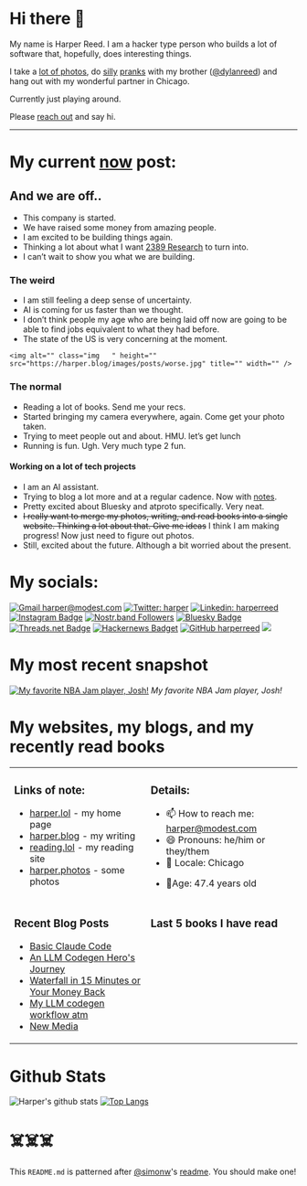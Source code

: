 # Hi there 👋

<!-- bio starts -->

My name is Harper Reed. I am a hacker type person who builds a lot of software that, hopefully, does interesting things.

I take a [lot of photos](https://harper.photos), do [silly](http://www.zebraprank.com/) [pranks](https://www.boyhoodhome.com/) with my brother ([@dylanreed](http://twitter.com/dylanreed)) and hang out with my wonderful partner in Chicago.

Currently just playing around.

Please [reach out](mailto:harper@modest.com) and say hi.

---

# My current [now](https://harperreed.com/now) post:

<!-- now starts -->

<h2 id="and-we-are-off">And we are off..</h2>
<ul>
<li>This company is started.</li>
<li>We have raised some money from amazing people.</li>
<li>I am excited to be building things again.</li>
<li>Thinking a lot about what I want <a href="https://2389.ai">2389 Research</a> to turn into.</li>
<li>I can&rsquo;t wait to show you what we are building.</li>
</ul>
<h3 id="the-weird">The weird</h3>
<ul>
<li>I am still feeling a deep sense of uncertainty.</li>
<li>AI is coming for us faster than we thought.</li>
<li>I don&rsquo;t think people my age who are being laid off now are going to be able to find jobs equivalent to what they had before.</li>
<li>The state of the US is very concerning at the moment.</li>
</ul>





















  
  
    
    <img alt="" class="img   " height="" src="https://harper.blog/images/posts/worse.jpg" title="" width="" />
  
  






  


<h3 id="the-normal">The normal</h3>
<ul>
<li>Reading a lot of books. Send me your recs.</li>
<li>Started bringing my camera everywhere, again. Come get your photo taken.</li>
<li>Trying to meet people out and about. HMU. let&rsquo;s get lunch</li>
<li>Running is fun. Ugh. Very much type 2 fun.</li>
</ul>
<h4 id="working-on-a-lot-of-tech-projects">Working on a lot of tech projects</h4>
<ul>
<li>I am an AI assistant.</li>
<li>Trying to blog a lot more and at a regular cadence. Now with <a href="https://harper.blog/notes/">notes</a>.</li>
<li>Pretty excited about Bluesky and atproto specifically. Very neat.</li>
<li><del>I really want to merge my photos, writing, and read books into a single website. Thinking a lot about that. Give me ideas</del> I think I am making progress! Now just need to figure out photos.</li>
<li>Still, excited about the future. Although a bit worried about the present.</li>
</ul>

<!-- now ends -->

# My socials:

<!-- social starts -->
[![Gmail harper@modest.com](https://img.shields.io/badge/-harper@modest.com-c14438?style=flat&logo=Gmail&logoColor=white&link=mailto:harper@modest.com)](mailto:harper@modest.com)
[![Twitter: harper](https://img.shields.io/twitter/follow/harper?style=social)](https://twitter.com/harper)
[![Linkedin: harperreed](https://img.shields.io/badge/-harperreed-blue?style=flat&logo=Linkedin&logoColor=white&link=https://www.linkedin.com/in/harperreed/)](https://www.linkedin.com/in/harperreed/)
[![Instagram Badge](https://img.shields.io/badge/-@harperreed-purple?style=flat&logo=instagram&logoColor=white&link=https://instagram.com/harperreed/)](https://instagram.com/harperreed)
[![Nostr.band Followers](https://img.shields.io/nostr-band/followers/a2f3a098b48d2aca8fac582597be68604da34aa8ba7b7df237c442d67cdc3dad)](https://nostr.band/npub15te6px95354v4ravtqje00ngvpx6xj4ghfahmu3hc3pdvlxu8kkseeqc9m)
[![Bluesky Badge](https://img.shields.io/badge/%40harper.lol-grey?style=social&label=bluesky&labelColor=blue)](https://bsky.app/profile/harper.lol)
[![Threads.net Badge](https://img.shields.io/badge/%40harperreed-grey?style=social&label=threads&labelColor=blue)](https://www.threads.net/@harperreed)
[![Hackernews Badget](https://img.shields.io/hackernews/user-karma/harper)](https://news.ycombinator.com/user?id=harper)
[![GitHub harperreed](https://img.shields.io/github/followers/harperreed?label=follow&style=social)](https://github.com/harperreed)
[![](https://img.shields.io/github/stars/harperreed?style=social)](https://github.com/harperreed)

<!-- social ends -->

# My most recent snapshot

<!-- photos starts -->
[![My favorite NBA Jam player, Josh!](https://harper.photos/photos/R0001121.jpeg/R0001121_hu13271252758887170480.jpeg)](https://harper.photos/photos/R0001121.jpeg/) 
 *My favorite NBA Jam player, Josh!*
<!-- photos ends -->

# My websites, my blogs, and my recently read books

<table><tr><td valign="top">

### Links of note:

<!-- links starts -->
- [harper.lol](http://harper.lol) - my home page
- [harper.blog](http://harper.blog) - my writing
- [reading.lol](http://reading.lol) - my reading site
- [harper.photos](http://harper.photos) - some photos



<!-- links ends -->

</td><td valign="top">

### Details:

<!-- details starts -->
- 📫 How to reach me: [harper@modest.com](mailto:harper@modest.com)
- 😄 Pronouns: he/him or they/them
- 📍 Locale: Chicago
<!-- age starts -->
- 👨Age: 47.4 years old
<!-- age ends -->
<!-- details ends -->

</td></tr><tr><td valign="top">

### Recent Blog Posts

<!-- blog starts -->
* [Basic Claude Code](https://harper.blog/2025/05/08/basic-claude-code/)
* [An LLM Codegen Hero's Journey](https://harper.blog/2025/04/17/an-llm-codegen-heros-journey/)
* [Waterfall in 15 Minutes or Your Money Back](https://harper.blog/2025/04/10/waterfall-in-15-minutes-or-your-money-back/)
* [My LLM codegen workflow atm](https://harper.blog/2025/02/16/my-llm-codegen-workflow-atm/)
* [New Media](https://harper.blog/2025/01/12/new-media/)
<!-- blog ends -->

</td><td valign="top">

### Last 5 books I have read

<!-- books starts -->

<!-- books ends -->

</td></tr></table>

# Github Stats

<!-- github_stats starts -->
![Harper's github stats](https://github-readme-stats.vercel.app/api?username=harperreed&show_icons=&private_count=true)
[![Top Langs](https://github-readme-stats.vercel.app/api/top-langs/?username=harperreed&layout=compact)]()

<!-- github_stats ends -->

# ☠️☠️☠️

This `README.md` is patterned after [@simonw](https://twitter.com/simonw)'s [readme](https://simonwillison.net/2020/Jul/10/self-updating-profile-readme/). You should make one!
